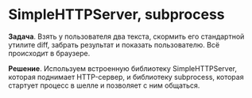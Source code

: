 SimpleHTTPServer, subprocess
============================

**Задача**. Взять у пользователя два текста, скормить его стандартной утилите diff, забрать результат и показать пользователю. Всё происходит в браузере.

**Решение**. Используем встроенную библиотеку SimpleHTTPServer, которая поднимает HTTP-сервер, и библиотеку subprocess, которая стартует процесс в шелле и позволяет с ним общаться.

